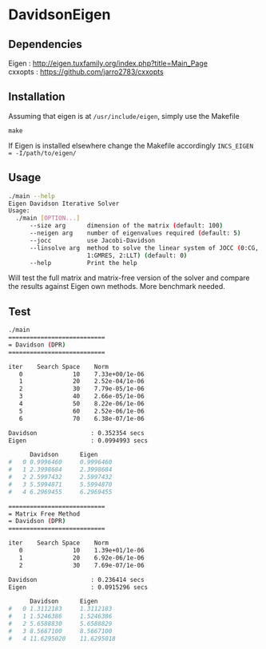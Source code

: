 # DavidsonEigen

## Dependencies

Eigen : http://eigen.tuxfamily.org/index.php?title=Main_Page  
cxxopts : https://github.com/jarro2783/cxxopts

## Installation
Assuming that eigen is at `/usr/include/eigen`, simply use the Makefile

`
make
`

If Eigen is installed elsewhere change the Makefile accordingly
`
INCS_EIGEN = -I/path/to/eigen/
`

## Usage
```bash
./main --help
Eigen Davidson Iterative Solver
Usage:
  ./main [OPTION...]
      --size arg      dimension of the matrix (default: 100)
      --neigen arg    number of eigenvalues required (default: 5)
      --jocc          use Jacobi-Davidson
      --linsolve arg  method to solve the linear system of JOCC (0:CG,
                      1:GMRES, 2:LLT) (default: 0)
      --help          Print the help
```

Will test the full matrix and matrix-free version of the solver and compare the results against Eigen own methods. More benchmark needed.

## Test
```bash
./main 
===========================
= Davidson (DPR)
===========================

iter	Search Space	Norm
   0	          10	7.33e+00/1e-06
   1	          20	2.52e-04/1e-06
   2	          30	7.79e-05/1e-06
   3	          40	2.66e-05/1e-06
   4	          50	8.22e-06/1e-06
   5	          60	2.52e-06/1e-06
   6	          70	6.38e-07/1e-06

Davidson               : 0.352354 secs
Eigen                  : 0.0994993 secs

      Davidson  	Eigen
#   0 0.9996460 	0.9996460
#   1 2.3998684 	2.3998684
#   2 2.5997432 	2.5997432
#   3 5.5994871 	5.5994870
#   4 6.2969455 	6.2969455

===========================
= Matrix Free Method
= Davidson (DPR)
===========================

iter	Search Space	Norm
   0	          10	1.39e+01/1e-06
   1	          20	6.92e-06/1e-06
   2	          30	7.69e-07/1e-06

Davidson               : 0.236414 secs
Eigen                  : 0.0915296 secs

      Davidson  	Eigen
#   0 1.3112183 	1.3112183
#   1 1.5246386 	1.5246386
#   2 5.6588830 	5.6588829
#   3 8.5667100 	8.5667100
#   4 11.6295020 	11.6295018
```